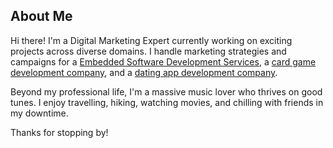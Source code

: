 ## About Me

Hi there! I'm a Digital Marketing Expert currently working on exciting projects across diverse domains. I handle marketing strategies and campaigns for a [Embedded Software Development Services](https://embeddedsystems.evontech.com/), a [card game development company](https://logicsimplified.com/card-game-developers/), and a [dating app development company](https://evontech.com/solutions/our-solutions/dating-app-development-company.html).

Beyond my professional life, I'm a massive music lover who thrives on good tunes. I enjoy travelling, hiking, watching movies, and chilling with friends in my downtime.

Thanks for stopping by!
